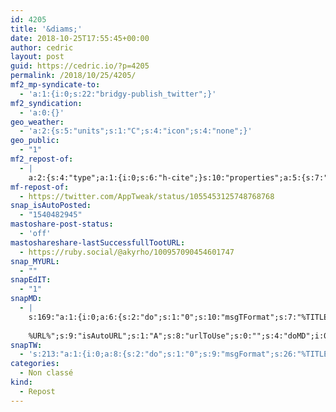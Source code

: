 ```yaml
---
id: 4205
title: '&diams;'
date: 2018-10-25T17:55:45+00:00
author: cedric
layout: post
guid: https://cedric.io/?p=4205
permalink: /2018/10/25/4205/
mf2_mp-syndicate-to:
  - 'a:1:{i:0;s:22:"bridgy-publish_twitter";}'
mf2_syndication:
  - 'a:0:{}'
geo_weather:
  - 'a:2:{s:5:"units";s:1:"C";s:4:"icon";s:4:"none";}'
geo_public:
  - "1"
mf2_repost-of:
  - |
    a:2:{s:4:"type";a:1:{i:0;s:6:"h-cite";}s:10:"properties";a:5:{s:7:"summary";a:1:{i:0;s:203:"“[BIG NEWS] AppTweak Accelerates Growth with Opening of New Office in San Francisco! 🇺🇸 We're so excited!!! 🍾 https://t.co/ROG6fgkBiT #startupstory #sanfrancisco #ASOTool #ASO #tech #growth”";}s:4:"name";a:1:{i:0;s:19:"AppTweak on Twitter";}s:3:"url";a:1:{i:0;s:55:"https://twitter.com/AppTweak/status/1055453125748768768";}s:11:"publication";a:1:{i:0;s:7:"Twitter";}s:6:"author";a:2:{s:4:"type";a:1:{i:0;s:6:"h-card";}s:10:"properties";a:0:{}}}}
mf-repost-of:
  - https://twitter.com/AppTweak/status/1055453125748768768
snap_isAutoPosted:
  - "1540482945"
mastoshare-post-status:
  - 'off'
mastoshareshare-lastSuccessfullTootURL:
  - https://ruby.social/@akyrho/100957090454601747
snap_MYURL:
  - ""
snapEdIT:
  - "1"
snapMD:
  - |
    s:169:"a:1:{i:0;a:6:{s:2:"do";s:1:"0";s:10:"msgTFormat";s:7:"%TITLE%";s:9:"msgFormat";s:19:"%FULLTEXT%
    
    %URL%";s:9:"isAutoURL";s:1:"A";s:8:"urlToUse";s:0:"";s:4:"doMD";i:0;}}";
snapTW:
  - 's:213:"a:1:{i:0;a:8:{s:2:"do";s:1:"0";s:9:"msgFormat";s:26:"%TITLE%. %EXCERPT% - %URL%";s:8:"attchImg";s:1:"1";s:9:"isAutoImg";s:1:"A";s:8:"imgToUse";s:0:"";s:9:"isAutoURL";s:1:"A";s:8:"urlToUse";s:0:"";s:4:"doTW";i:0;}}";'
categories:
  - Non classé
kind:
  - Repost
---
```


